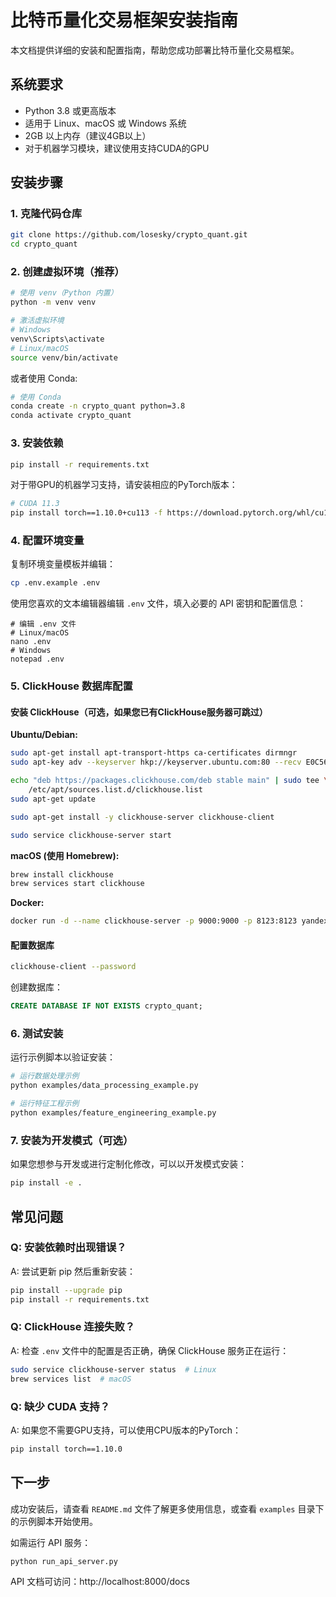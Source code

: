 # 比特币量化交易框架安装指南

本文档提供详细的安装和配置指南，帮助您成功部署比特币量化交易框架。

## 系统要求

- Python 3.8 或更高版本
- 适用于 Linux、macOS 或 Windows 系统
- 2GB 以上内存（建议4GB以上）
- 对于机器学习模块，建议使用支持CUDA的GPU

## 安装步骤

### 1. 克隆代码仓库

```bash
git clone https://github.com/losesky/crypto_quant.git
cd crypto_quant
```

### 2. 创建虚拟环境（推荐）

```bash
# 使用 venv（Python 内置）
python -m venv venv

# 激活虚拟环境
# Windows
venv\Scripts\activate
# Linux/macOS
source venv/bin/activate
```

或者使用 Conda:

```bash
# 使用 Conda
conda create -n crypto_quant python=3.8
conda activate crypto_quant
```

### 3. 安装依赖

```bash
pip install -r requirements.txt
```

对于带GPU的机器学习支持，请安装相应的PyTorch版本：

```bash
# CUDA 11.3
pip install torch==1.10.0+cu113 -f https://download.pytorch.org/whl/cu113/torch_stable.html
```

### 4. 配置环境变量

复制环境变量模板并编辑：

```bash
cp .env.example .env
```

使用您喜欢的文本编辑器编辑 `.env` 文件，填入必要的 API 密钥和配置信息：

```
# 编辑 .env 文件
# Linux/macOS
nano .env
# Windows
notepad .env
```

### 5. ClickHouse 数据库配置

#### 安装 ClickHouse（可选，如果您已有ClickHouse服务器可跳过）

**Ubuntu/Debian:**

```bash
sudo apt-get install apt-transport-https ca-certificates dirmngr
sudo apt-key adv --keyserver hkp://keyserver.ubuntu.com:80 --recv E0C56BD4

echo "deb https://packages.clickhouse.com/deb stable main" | sudo tee \
    /etc/apt/sources.list.d/clickhouse.list
sudo apt-get update

sudo apt-get install -y clickhouse-server clickhouse-client

sudo service clickhouse-server start
```

**macOS (使用 Homebrew):**

```bash
brew install clickhouse
brew services start clickhouse
```

**Docker:**

```bash
docker run -d --name clickhouse-server -p 9000:9000 -p 8123:8123 yandex/clickhouse-server
```

#### 配置数据库

```bash
clickhouse-client --password
```

创建数据库：

```sql
CREATE DATABASE IF NOT EXISTS crypto_quant;
```

### 6. 测试安装

运行示例脚本以验证安装：

```bash
# 运行数据处理示例
python examples/data_processing_example.py

# 运行特征工程示例
python examples/feature_engineering_example.py
```

### 7. 安装为开发模式（可选）

如果您想参与开发或进行定制化修改，可以以开发模式安装：

```bash
pip install -e .
```

## 常见问题

### Q: 安装依赖时出现错误？

A: 尝试更新 pip 然后重新安装：
```bash
pip install --upgrade pip
pip install -r requirements.txt
```

### Q: ClickHouse 连接失败？

A: 检查 `.env` 文件中的配置是否正确，确保 ClickHouse 服务正在运行：
```bash
sudo service clickhouse-server status  # Linux
brew services list  # macOS
```

### Q: 缺少 CUDA 支持？

A: 如果您不需要GPU支持，可以使用CPU版本的PyTorch：
```bash
pip install torch==1.10.0
```

## 下一步

成功安装后，请查看 `README.md` 文件了解更多使用信息，或查看 `examples` 目录下的示例脚本开始使用。

如需运行 API 服务：

```bash
python run_api_server.py
```

API 文档可访问：http://localhost:8000/docs 